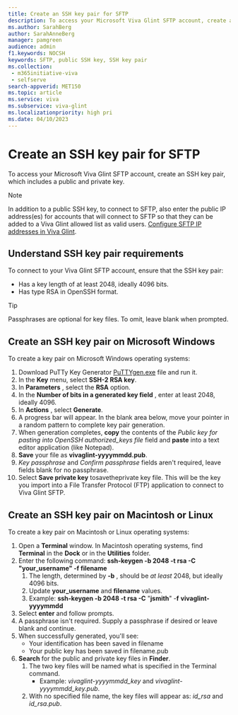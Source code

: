 ```yaml
---
title: Create an SSH key pair for SFTP
description: To access your Microsoft Viva Glint SFTP account, create an SSH key pair, which includes a public and private key.  
ms.author: SarahBerg
author: SarahAnneBerg
manager: pamgreen
audience: admin
f1.keywords: NOCSH
keywords: SFTP, public SSH key, SSH key pair
ms.collection: 
 - m365initiative-viva
 - selfserve
search-appverid: MET150
ms.topic: article
ms.service: viva
ms.subservice: viva-glint
ms.localizationpriority: high pri
ms.date: 04/10/2023
---
```


# Create an SSH key pair for SFTP

To access your Microsoft Viva Glint SFTP account, create an SSH key pair, which includes a public and private key.

> [!NOTE]
> In addition to a public SSH key, to connect to SFTP, also enter the public IP address(es) for accounts that will connect to SFTP so that they can be added to a Viva Glint allowed list as valid users. [Configure SFTP IP addresses in Viva Glint](https://go.microsoft.com/fwlink/?linkid=2238339).

## Understand SSH key pair requirements

To connect to your Viva Glint SFTP account, ensure that the SSH key pair:

- Has a key length of at least 2048, ideally 4096 bits.
- Has type RSA in OpenSSH format.

> [!TIP]
> Passphrases are optional for key files. To omit, leave blank when prompted.

## Create an SSH key pair on Microsoft Windows

To create a key pair on Microsoft Windows operating systems:

1. Download PuTTy Key Generator [PuTTYgen.exe](http://www.chiark.greenend.org.uk/~sgtatham/putty/download.html) file and run it.
2. In the **Key** menu, select **SSH-2 RSA key**.
3. In **Parameters** , select the **RSA** option.
4. In the **Number of bits in a generated key field** , enter at least 2048, ideally 4096.
5. In **Actions** , select **Generate**.
6. A progress bar will appear. In the blank area below, move your pointer in a random pattern to complete key pair generation.
7. When generation completes, **copy** the contents of the _Public key for pasting into OpenSSH authorized\_keys file_ field and **paste** into a text editor application (like Notepad).
8. **Save** your file as **vivaglint-yyyymmdd.pub**.
9. _Key passphrase_ and _Confirm passphrase_ fields aren't required, leave fields blank for no passphrase.
10. Select **Save private key** tosavetheprivate key file. This will be the key you import into a File Transfer Protocol (FTP) application to connect to Viva Glint SFTP.

## Create an SSH key pair on Macintosh or Linux

To create a key pair on Macintosh or Linux operating systems:

1. Open a **Terminal** window. In Macintosh operating systems, find **Terminal** in the **Dock** or in the **Utilities** folder.
2. Enter the following command: **ssh-keygen -b 2048 -t rsa -C "your\_username" -f filename**
   1. The length, determined by **-b** , should be _at least_ 2048, but ideally 4096 bits.
   2. Update **your\_username** and **filename** values.
   3. Example: **ssh-keygen -b 2048 -t rsa -C** "**jsmith**" -**f**  **vivaglint-yyyymmdd**
3. Select **enter** and follow prompts.
4. A passphrase isn't required. Supply a passphrase if desired or leave blank and continue.
5. When successfully generated, you'll see:
   - Your identification has been saved in filename
   - Your public key has been saved in filename.pub
6. **Search** for the public and private key files in **Finder**.
   1. The two key files will be named what is specified in the Terminal command.
      - Example: _vivaglint-yyyymmdd\_key_ and _vivaglint-yyyymmdd\_key.pub_.
   2. With no specified file name, the key files will appear as: _id\_rsa_ and _id\_rsa.pub_.
